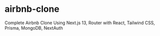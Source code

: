 # airbnb-clone
Complete Airbnb Clone Using Next.js 13, Router with React, Tailwind CSS, Prisma, MongoDB, NextAuth
